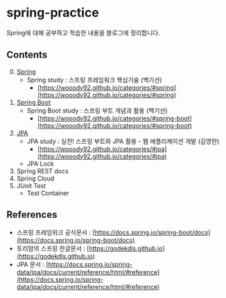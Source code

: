 # spring-practice

Spring에 대해 공부하고 학습한 내용을 블로그에 정리합니다.



## Contents

0. [Spring](https://github.com/wooody92/spring/tree/master/00.%20Spring)
   - Spring study : 스프링 프레임워크 핵심기술 (백기선)
     - [https://wooody92.github.io/categories/#spring](https://wooody92.github.io/categories/#spring)
1. [Spring Boot](https://github.com/wooody92/spring/tree/master/01.%20Spring%20Boot)
   - Spring Boot study : 스프링 부트 개념과 활용 (백기선)
     - [https://wooody92.github.io/categories/#spring-boot](https://wooody92.github.io/categories/#spring-boot)
2. [JPA](https://github.com/wooody92/spring/tree/master/02.%20JPA)
   - JPA study : 실전! 스프링 부트와 JPA 활용 - 웹 애플리케이션 개발 (김영한)
     - [https://wooody92.github.io/categories/#jpa](https://wooody92.github.io/categories/#jpa)
   - JPA Lock
3. Spring REST docs
4. Spring Cloud
5. JUnit Test 
   - Test Container



## References

- 스프링 프레임워크 공식문서 : [https://docs.spring.io/spring-boot/docs](https://docs.spring.io/spring-boot/docs)
- 토리맘의 스프링 한글문서 : [https://godekdls.github.io](https://godekdls.github.io)
- JPA 문서 : [https://docs.spring.io/spring-data/jpa/docs/current/reference/html/#reference](https://docs.spring.io/spring-data/jpa/docs/current/reference/html/#reference)

